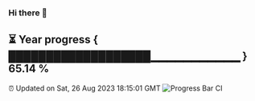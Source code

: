 ### Hi there 👋
⏳ Year progress { ███████████████████▁▁▁▁▁▁▁▁▁▁▁ } 65.14 %
---
⏰ Updated on Sat, 26 Aug 2023 18:15:01 GMT
![Progress Bar CI](https://github.com/liununu/liununu/workflows/Progress%20Bar%20CI/badge.svg)
